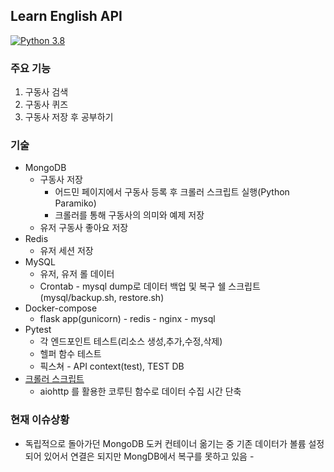 ## Learn English API
[![Python 3.8](https://img.shields.io/badge/python-v3.8-blue)](https://www.python.org/downloads/release/python-380/)
### 주요 기능
1. 구동사 검색
2. 구동사 퀴즈
3. 구동사 저장 후 공부하기
### 기술
* MongoDB
  * 구동사 저장
    * 어드민 페이지에서 구동사 등록 후 크롤러 스크립트 실행(Python Paramiko)
    * 크롤러를 통해 구동사의 의미와 예제 저장
  * 유저 구동사 좋아요 저장
* Redis
  * 유저 세션 저장
* MySQL
  * 유저, 유저 롤 데이터
  * Crontab - mysql dump로 데이터 백업 및 복구 쉘 스크립트 (mysql/backup.sh, restore.sh)
* Docker-compose
  * flask app(gunicorn) - redis - nginx - mysql
* Pytest 
  * 각 엔드포인트 테스트(리소스 생성,추가,수정,삭제)
  * 헬퍼 함수 테스트
  * 픽스쳐 - API context(test), TEST DB
* [크롤러 스크립트](https://github.com/daehan0226/learn-english-crawler)
  * aiohttp 를 활용한 코루틴 함수로 데이터 수집 시간 단축

### 현재 이슈상황
* 독립적으로 돌아가던 MongoDB 도커 컨테이너 옮기는 중 기존 데이터가 볼륨 설정되어 있어서 연결은 되지만 MongDB에서 복구를 못하고 있음 - 

